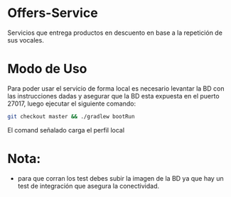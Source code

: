 # Offers-Service

Servicios que entrega productos en descuento en base a la repetición de sus vocales.

# Modo de Uso

Para poder usar el servicio de forma local es necesario levantar la BD con las instrucciones dadas y asegurar que la BD esta expuesta en el puerto 27017, luego ejecutar el siguiente comando:

```sh
git checkout master && ./gradlew bootRun 
```
El comand señalado carga el perfil local

# Nota:
- para que corran los test debes subir la imagen de la BD ya que hay un test de integración que asegura la conectividad.
